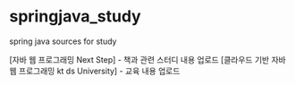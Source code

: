 # springjava_study
spring java sources for study

[자바 웹 프로그래밍 Next Step] - 책과 관련 스터디 내용 업로드
[클라우드 기반 자바 웹 프로그래밍 kt ds University] - 교육 내용 업로드
